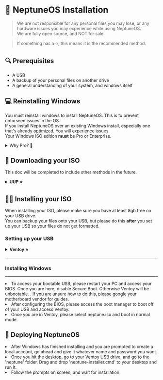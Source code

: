 <!DOCTYPE html>
<body>

# 🚀 NeptuneOS Installation

> We are not responsible for any personal files you may lose, or any hardware issues you may experience while using NeptuneOS. <br>
> We are fully open source, and NOT for sale.

> If something has a ⭐, this means it is the recommended method.

## 🔍 Prerequisites

- A USB
- A backup of your personal files on another drive
- A general understanding of your system, and windows itself

## 💻 Reinstalling Windows

You must reinstall windows to install NeptuneOS. This is to prevent unforseen issues in the OS. <br>
If you install NeptuneOS over an existing Windows install, especially one that's already optimized. You will experience issues. <br>
Your Windows ISO edition **must** be Pro or Enterprise.

<details><summary>Why Pro? 💬</summary>
<br>
Home editions do not support a numerous amount of registry tweaks that are supported in Pro, such as those related to the Group Policy.
</details>

## 💽 Downloading your ISO

This doc will be completed to include other methods in the future. <br>

<strong><details><summary>UUP ⭐</strong></summary>
<br>

<h2>UUPDump Guide</h2>
<h2> Getting your ISO from UUPDump</h2>
<li>Head over to <a href="https://uupdump.net/known.php">UUPDump</a></li>
<li>At the top of the window, choose the latest build of your desired Windows version as shown in the screenshot. Make sure that your system and NeptuneOS support it.</li>
<br>
<img src="images/uup.png" alt="UUP Screenshot" style="width: 500px; height:auto;">
<br>
<li> Once you selected your ISO, you will be presented with a list of builds for that version.
<li> Make sure you select one titled "Windows 1x, version xxxx" as shown in the screenshot. (<i>X = Version Number</i>)</li>
<li> Also make sure you select <b>amd64</b>, do NOT select arm64
<br>
<img src="images/uup2.png" alt="UUP Screenshot2" style="width: 500px; height:auto;"
<br>
<li> The next screen will prompt you for your language. Please select yours, and click Next.
<br>
<blockquote> Please note that the NeptuneOS installer will be in English. Language translation <i>may</i> be added in the future.</blockquote>
<li> You will be prompted to Choose your Edition. Make sure <b>Windows Pro</b> is the only thing checked.</li>
<li> The final screen will ask you for Download Options. Please copy the following screenshot. </li>
<br>
<img src="images/uup3.png" alt="UUP Screenshot3" style="width: 400px; height:auto;">
<br>
<li> You will download a zip file with a name such as <i>22631.3520_amd64_en-us_professional_57d5718b_convert.zip</i>, please extract this to your desktop to a folder <b>with no spaces</b>
<li> After extracting, please open the folder and run <i>uup_download_windows.cmd</i> to start compiling the ISO automatically. This will take some time depending on network and processor speeds.
<li> The script will start runnning and will appear as such</li>
<br>
<img src="images/uup4.png" alt="UUP Screenshot4" style="width: 400px; height:auto;">
<br>
<li> When the script finishes, you will have your Windows ISO in the folder that you extracted the script into. </li>
<br>
<img src="images/uup5.png" alt="UUP Screensho5" style="width: 400px; height:auto;"> <img src="images/uup6.png" alt="UUP Sreenshot6" style="width: 400px; height:auto;">
<br>
<li> Please follow the next part of the guide to Install your ISO</li>
<hr>
</details>

<!--<strong><details><summary>MASS</strong></summary>
<br>
<br>

<h2>MASS Guide</h2>
<h2>Getting your ISO from MASS</h2>
<li> Download Windows 10 <a href="https://drive.massgrave.dev/en-us_windows_10_consumer_editions_version_22h2_updated_march_2024_x64_dvd_2ff6c8a4.iso">from here</a>
<li> Download Windows 11 <a href="https://drive.massgrave.dev/en-us_windows_11_consumer_editions_version_23h2_updated_march_2024_x64_dvd_bcbf6ac6.iso">from here</a>
<li> Download Windows Server 2022 (21H1) <a href="https://drive.massgrave.dev/en-us_windows_server_2022_updated_march_2024_x64_dvd_f6700d18.iso">from here</a>
<hr>
</details>-->

## 👨‍💻 Installing your ISO

When installing your ISO, please make sure you have at least 8gb free on your USB drive.<br>
You can backup your files onto your USB, but please do this <b>after</b> you set up your USB so your files do not get formatted.<br>

<!--### Without USB Method

To install Windows witohut a USB, please go to <a href="https://github.com/iidanL/InstallWindowsWithoutUSB">this repository</a> and download the ZIP.

<li>Press Win+R and type <i>diskmgmt.msc</i></li>
<li>Locate your current drive, and shrink it at least 60 GB</li>
<li>Right click the unallocated partition, and create a new simple volume. Name it whatever you desire</li>
<li>Assign the drive letter, and remember it</li>
<li>Extract <i>InstallWindowsWithoutUSB-main</i> to your desktop</li>
<li>Open the extracted folder, and open <i>Install Windows.bat</i></li>
<li>You will be prompted to locate your ISO and open it</li>
<li>Once the process completes, type the letter of the drive you created a partition for. (e.g. D, or F)</li>
<li>Reboot your PC to boot to the newly installed Windows</li>

<br>-->

### Setting up your USB

<details><summary><strong>Ventoy ⭐</strong></summary>
<h2>Ventoy USB Method</h2>
<br>
<li>Start by <a href="https://www.ventoy.net/en/download.html">Downloading Ventoy</a></a>
<li>Extract the downloaded folder, and open <i>Ventoy2Disk.exe</i></li>
<li>Select your USB in the dropdown, and click Install</li>
<li>When the process is finished, find your Ventoy drive, and simply drop the ISO in the root of the folder</li>
<li>Please download the NeptuneOS Ventoy Configuration from <a href="https://github.com/NyneDZN/NeptuneOS/releases/download/0.5/NeptuneOS.Ventoy.Config.zip">this link.</a> If you already downloaded it, then keep proceeding.</li>
<li>When it has finished downloading extract it to a folder, please drag <b>neptune</b> and <b>ventoy</b> to the root of the biggest Ventoy partition.</li>
<li>Rename your Windows ISO to neptune.iso, and drag and drop it into the <b>neptune</b> folder on the Ventoy partition.</li>
<li>You are now safe to place whatever backups you want onto your USB.</li>
</details>

---

### Installing Windows

---

<li>To access your bootable USB, please restart your PC and access your BIOS. Once you are here, disable Secure Boot. Otherwise Ventoy will be unbootable. . If you are unsure how to do this, please google your motherboard vendor for guides.</li>
<li>After configuring the BIOS, please access the boot manager to boot off of your USB and access Ventoy.</li>
<li>Once you are in Ventoy, please select neptune.iso and boot in normal mode.</li>

## 🚀 Deploying NeptuneOS

<li>After Windows has finished installing and you are prompted to create a local account, go ahead and give it whatever name and password you want.</li>
<li>Once you hit the desktop, go to your Ventoy USB drive, and go to the 'neptune' folder. Drag and drop 'neptune-installer.cmd' to your desktop and run it.
<li>Follow the prompts on screen, and wait for installation.
</body>
